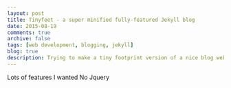 ```yaml
---
layout: post
title: Tinyfeet - a super minified fully-featured Jekyll blog
date: 2015-08-19
comments: true
archive: false
tags: [web development, blogging, jekyll]
blog: true
description: Trying to make a tiny footprint version of a nice blog website
---
```


Lots of features I wanted
No Jquery
